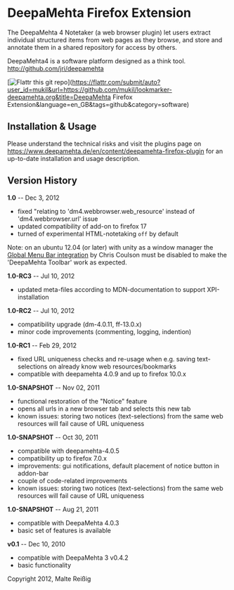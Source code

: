 
DeepaMehta Firefox Extension
============================

The DeepaMehta 4 Notetaker (a web browser plugin) let users extract individual structured items from web pages as they browse, and store and annotate them in a shared repository for access by others.

DeepaMehta4 is a software platform designed as a think tool.
<http://github.com/jri/deepamehta>

[![Flattr this git repo](http://api.flattr.com/button/flattr-badge-large.png)](https://flattr.com/submit/auto?user_id=mukil&url=https://github.com/mukil/lookmarker-deepamehta.org&title=DeepaMehta Firefox Extension&language=en_GB&tags=github&category=software) 

Installation & Usage
--------------------

Please understand the technical risks and visit the plugins page on <https://www.deepamehta.de/en/content/deepamehta-firefox-plugin> for an up-to-date installation and usage description.


Version History
---------------

**1.0** -- Dec 3, 2012
* fixed "relating to 'dm4.webbrowser.web_resource' instead of 'dm4.webbrowser.url' issue
* updated compatibility of add-on to firefox 17
* turned of experimental HTML-notetaking `off` by default

Note: on an ubuntu 12.04 (or later) with unity as a window manager the [Global Menu Bar integration](https://launchpad.net/globalmenu-extension) by Chris Coulson must be disabled to make the 'DeepaMehta Toolbar' work as expected.

**1.0-RC3** -- Jul 10, 2012
* updated meta-files according to MDN-documentation to support XPI-installation

**1.0-RC2** -- Jul 10, 2012
* compatibility upgrade (dm-4.0.11, ff-13.0.x)
* minor code improvements (commenting, logging, indention)

**1.0-RC1** -- Feb 29, 2012
* fixed URL uniqueness checks and re-usage when e.g. saving text-selections on already know web resources/bookmarks
* compatible with deepamehta 4.0.9 and up to firefox 10.0.x

**1.0-SNAPSHOT** -- Nov 02, 2011

* functional restoration of the "Notice" feature
* opens all urls in a new browser tab and selects this new tab
* known issues: storing two notices (text-selections) from the same web resources will fail cause of URL uniqueness

**1.0-SNAPSHOT** -- Oct 30, 2011

* compatible with deepamehta-4.0.5
* compatibility up to firefox 7.0.x
* improvements: gui notifications, default placement of notice button in addon-bar
* couple of code-related improvements 
* known issues: storing two notices (text-selections) from the same web resources will fail cause of URL uniqueness

**1.0-SNAPSHOT** -- Aug 21, 2011

* compatible with DeepaMehta 4.0.3
* basic set of features is available

**v0.1** -- Dec 10, 2010

* compatible with DeepaMehta 3 v0.4.2
* basic functionality

Copyright 2012, Malte Reißig <malte aed deepamehta.org>
